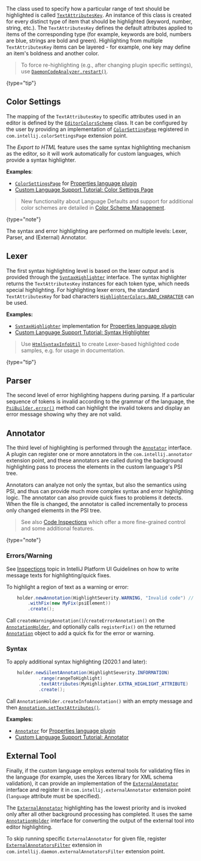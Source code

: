 [//]: # (title: Syntax Highlighting and Error Highlighting)

<!-- Copyright 2000-2022 JetBrains s.r.o. and other contributors. Use of this source code is governed by the Apache 2.0 license that can be found in the LICENSE file. -->

The class used to specify how a particular range of text should be highlighted is called [`TextAttributesKey`](upsource:///platform/core-api/src/com/intellij/openapi/editor/colors/TextAttributesKey.java).
An instance of this class is created for every distinct type of item that should be highlighted (keyword, number, string, etc.).
The `TextAttributesKey` defines the default attributes applied to items of the corresponding type (for example, keywords are bold, numbers are blue, strings are bold and green).
Highlighting from multiple `TextAttributesKey` items can be layered - for example, one key may define an item's boldness and another color.

 > To force re-highlighting (e.g., after changing plugin specific settings), use
 > [`DaemonCodeAnalyzer.restart()`](upsource:///platform/analysis-api/src/com/intellij/codeInsight/daemon/DaemonCodeAnalyzer.java).
 >
 {type="tip"}

## Color Settings
The mapping of the `TextAttributesKey` to specific attributes used in an editor is defined by the [`EditorColorsScheme`](upsource:///platform/editor-ui-api/src/com/intellij/openapi/editor/colors/EditorColorsScheme.java) class.
It can be configured by the user by providing an implementation of [`ColorSettingPage`](upsource:///platform/platform-api/src/com/intellij/openapi/options/colors/ColorSettingsPage.java) registered in `com.intellij.colorSettingsPage` extension point.

The _Export to HTML_ feature uses the same syntax highlighting mechanism as the editor, so it will work automatically for custom languages, which provide a syntax highlighter.

**Examples**:
- [`ColorSettingsPage`](upsource:///plugins/properties/src/com/intellij/lang/properties/PropertiesColorsPage.java) for [Properties language plugin](upsource:///plugins/properties)
- [Custom Language Support Tutorial: Color Settings Page](syntax_highlighter_and_color_settings_page.md)

 >  New functionality about Language Defaults and support for additional color schemes are detailed in [Color Scheme Management](color_scheme_management.md).
 >
 {type="note"}

The syntax and error highlighting are performed on multiple levels: Lexer, Parser, and (External) Annotator.

## Lexer

The first syntax highlighting level is based on the lexer output and is provided through the [`SyntaxHighlighter`](upsource:///platform/editor-ui-api/src/com/intellij/openapi/fileTypes/SyntaxHighlighter.java) interface.
The syntax highlighter returns the `TextAttributesKey` instances for each token type, which needs special highlighting.
For highlighting lexer errors, the standard `TextAttributesKey` for bad characters [`HighlighterColors.BAD_CHARACTER`](upsource:///platform/editor-ui-api/src/com/intellij/openapi/editor/HighlighterColors.java) can be used.

**Examples:**
- [`SyntaxHighlighter`](upsource:///plugins/properties/properties-psi-api/src/com/intellij/lang/properties/PropertiesHighlighter.java) implementation for [Properties language plugin](upsource:///plugins/properties)
- [Custom Language Support Tutorial: Syntax Highlighter](syntax_highlighter_and_color_settings_page.md)

 > Use [`HtmlSyntaxInfoUtil`](upsource:///platform/lang-impl/src/com/intellij/openapi/editor/richcopy/HtmlSyntaxInfoUtil.java) to create Lexer-based highlighted code samples, e.g. for usage in documentation.
 >
 {type="tip"}

## Parser

The second level of error highlighting happens during parsing.
If a particular sequence of tokens is invalid according to the grammar of the language, the [`PsiBuilder.error()`](upsource:///platform/core-api/src/com/intellij/lang/PsiBuilder.java) method can highlight the invalid tokens and display an error message showing why they are not valid.

## Annotator

The third level of highlighting is performed through the [`Annotator`](upsource:///platform/analysis-api/src/com/intellij/lang/annotation/Annotator.java) interface.
A plugin can register one or more annotators in the `com.intellij.annotator` extension point, and these annotators are called during the background highlighting pass to process the elements in the custom language's PSI tree.

Annotators can analyze not only the syntax, but also the semantics using PSI, and thus can provide much more complex syntax and error highlighting logic.
The annotator can also provide quick fixes to problems it detects.
When the file is changed, the annotator is called incrementally to process only changed elements in the PSI tree.

 >  See also [Code Inspections](code_inspections_and_intentions.md) which offer a more fine-grained control and some additional features.
 >
 {type="note"}

### Errors/Warning
See [Inspections](https://jetbrains.design/intellij/text/inspections/) topic in IntelliJ Platform UI Guidelines on how to write message texts for highlighting/quick fixes.

To highlight a region of text as a warning or error:

<tabs>

<tab title="2020.1 and later">

```java
    holder.newAnnotation(HighlightSeverity.WARNING, "Invalid code") // or HighlightSeverity.ERROR
        .withFix(new MyFix(psiElement))
        .create();
```

</tab>

<tab title="Pre-2020.1">

Call `createWarningAnnotation()`/`createErrorAnnotation()` on the [`AnnotationHolder`](upsource:///platform/analysis-api/src/com/intellij/lang/annotation/AnnotationHolder.java), and optionally calls `registerFix()` on the returned [`Annotation`](upsource:///platform/analysis-api/src/com/intellij/lang/annotation/Annotation.java) object to add a quick fix for the error or warning.

</tab>

</tabs>

### Syntax
To apply additional syntax highlighting (2020.1 and later):

<tabs>

<tab title="2020.1 and later">

```java
    holder.newSilentAnnotation(HighlightSeverity.INFORMATION)
            .range(rangeToHighlight)
            .textAttributes(MyHighlighter.EXTRA_HIGHLIGHT_ATTRIBUTE)
            .create();
```

</tab>

<tab title="Pre-2020.1">

Call `AnnotationHolder.createInfoAnnotation()` with an empty message and then [`Annotation.setTextAttributes()`](upsource:///platform/analysis-api/src/com/intellij/lang/annotation/Annotation.java).

</tab>

</tabs>

**Examples:**
- [`Annotator`](upsource:///plugins/properties/properties-psi-impl/src/com/intellij/lang/properties/PropertiesAnnotator.java) for [Properties language plugin](upsource:///plugins/properties)
- [Custom Language Support Tutorial: Annotator](annotator.md)

## External Tool

Finally, if the custom language employs external tools for validating files in the language (for example, uses the Xerces library for XML schema validation), it can provide an implementation of the [`ExternalAnnotator`](upsource:///platform/analysis-api/src/com/intellij/lang/annotation/ExternalAnnotator.java) interface and register it in `com.intellij.externalAnnotator` extension point (`language` attribute must be specified).

The [`ExternalAnnotator`](upsource:///platform/analysis-api/src/com/intellij/lang/annotation/ExternalAnnotator.java) highlighting has the lowest priority and is invoked only after all other background processing has completed.
It uses the same [`AnnotationHolder`](upsource:///platform/analysis-api/src/com/intellij/lang/annotation/AnnotationHolder.java) interface for converting the output of the external tool into editor highlighting.

To skip running specific `ExternalAnnotator` for given file, register [`ExternalAnnotatorsFilter`](upsource:///platform/analysis-api/src/com/intellij/lang/ExternalAnnotatorsFilter.java) extension in `com.intellij.daemon.externalAnnotatorsFilter` extension point.

